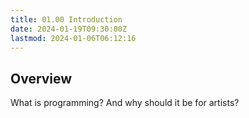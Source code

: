 ```yaml
---
title: 01.00 Introduction
date: 2024-01-19T09:30:00Z
lastmod: 2024-01-06T06:12:16
---
```


## Overview

What is programming? And why should it be for artists?
